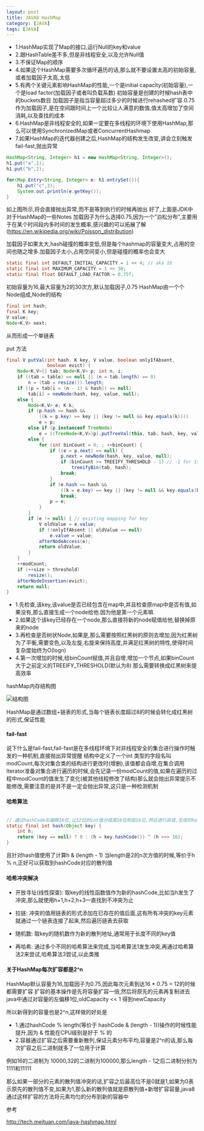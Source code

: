 ```yaml
---
layout: post
title: JAVA8 HashMap
category: [JAVA]
tags: [JAVA]
---
```


* 1.HashMap实现了Map的接口,运行Null的key和value
* 2.跟HashTable差不多,但是非线程安全,以及允许Null值
* 3.不保证Map的顺序
* 4.如果这个HashMap需要多次循环遍历的话,那么就不要设置太高的初始容量,或者加载因子太高,太低
* 5.有两个关键元素影响HashMap的性能,一个是initial capacity(初始容量),一个是load factor(加载因子或者叫负载系数)
初始容量是创建的时候hash表中的buckets数目
加载因子是指当容量超过多少的时候进行rehashed扩容
0.75作为加载因子,是在空间跟时间上一个比较让人满意的数值,值太高增加了空间消耗,以及查找的成本
* 6.HashMap是非线程安全的,如果一定要在多线程的环境下使用HashMap,那么可以使用SynchronizedMap或者ConcurrentHashmap
* 7.如果HashMap的迭代器创建之后,HashMap的结构发生改变,讲会立刻触发fail-fast,抛出异常

```JAVA
HashMap<String, Integer> h1 = new HashMap<String, Integer>();
h1.put("a",1);
h1.put("b",2);

for(Map.Entry<String, Integer> e: h1.entrySet()){
    h1.put("c",3);
    System.out.println(e.getKey());
}
```

如上图所示,将会直接抛出异常,而不是等到执行的时候再抛出
好了,上面是JDK中对于HashMap的一些Notes
加载因子为什么选择0.75,因为一个”泊松分布”,主要用于在某个时间段内多时间的发生概率,感兴趣的可以拓展了解(https://en.wikipedia.org/wiki/Poisson_distribution)

加载因子如果太大,hash碰撞的概率变低,但是每个hashmap的容量变大,占用的空间也随之增多.加载因子太小,占用空间变小,但是碰撞的概率也会变大

```JAVA
static final int DEFAULT_INITIAL_CAPACITY = 1 << 4; // aka 16
static final int MAXIMUM_CAPACITY = 1 << 30;
static final float DEFAULT_LOAD_FACTOR = 0.75f;
```

初始容量为16,最大容量为2的30次方,默认加载因子,0.75
HashMap由一个个Node组成,Node的结构

```JAVA
final int hash;
final K key;
V value;
Node<K,V> next;
```

从而形成一个单链表

put 方法

```JAVA
final V putVal(int hash, K key, V value, boolean onlyIfAbsent,
               boolean evict) {
    Node<K,V>[] tab; Node<K,V> p; int n, i;
    if ((tab = table) == null || (n = tab.length) == 0)
        n = (tab = resize()).length;
    if ((p = tab[i = (n - 1) & hash]) == null)
        tab[i] = newNode(hash, key, value, null);
    else {
        Node<K,V> e; K k;
        if (p.hash == hash &&
            ((k = p.key) == key || (key != null && key.equals(k))))
            e = p;
        else if (p instanceof TreeNode)
            e = ((TreeNode<K,V>)p).putTreeVal(this, tab, hash, key, value);
        else {
            for (int binCount = 0; ; ++binCount) {
                if ((e = p.next) == null) {
                    p.next = newNode(hash, key, value, null);
                    if (binCount >= TREEIFY_THRESHOLD - 1) // -1 for 1st
                        treeifyBin(tab, hash);
                    break;
                }
                if (e.hash == hash &&
                    ((k = e.key) == key || (key != null && key.equals(k))))
                    break;
                p = e;
            }
        }
        if (e != null) { // existing mapping for key
            V oldValue = e.value;
            if (!onlyIfAbsent || oldValue == null)
                e.value = value;
            afterNodeAccess(e);
            return oldValue;
        }
    }
    ++modCount;
    if (++size > threshold)
        resize();
    afterNodeInsertion(evict);
    return null;
}

```

* 1.先检查,该key,该value是否已经包含在map中,并且检查原map中是否有值,如果没有,那么直接生成一个node给他.因为他是第一个元素嘛.
* 2.如果这个该key已经存在一个node,那么直接将新的node赋值给他,替换掉原来的node
* 3.再检查是否树状Node,如果是,那么需要按照红黑树的原则去增加,因为红黑树为了平衡,需要变色,以及左旋,右旋来保持高度,并满足红黑树的特性,使得时间复杂度始终为O(logn)
* 4.第一次增加的时候,给binCount赋值,并且自增,增加一个节点,如果binCount大于之前定义的TREEIFY_THRESHOLD(默认为8) 那么需要转换成红黑树来提高效率

hashMap内存结构图

![结构图](http://pic.woowen.com/hashMap%E5%86%85%E5%AD%98%E7%BB%93%E6%9E%84%E5%9B%BE.png)

HashMap是通过数组+链表的形式,当每个链表长度超过8的时候会转化成红黑树的形式,保证性能

#### fail-fast

说下什么是fail-fast,fail-fast是在多线程环境下对非线程安全的集合进行操作时触发的一种机制,直接抛出异常提醒
结构中定义了一个int 类型的字段名叫modCount,每次对集合类的结构进行更改时(增删),该值都会自增,在集合调用Iterator准备对集合进行遍历的时候,会先记录一份modCount的值,如果在遍历的过程中modCount的值发生了变化(被其他线程修改了结构)那么就会抛出异常提示不能修改,需要注意的是并不是一定会抛出异常,这只是一种检测机制


#### 哈希算法

```JAVA

// 通过hashCode右偏移16位,让32位的int值分成高16位和低16位,然后进行异或,生成的hash值能够均匀分布
static final int hash(Object key) {
    int h;
    return (key == null) ? 0 : (h = key.hashCode()) ^ (h >>> 16);
}

```

且针对hash值使用了计算h & (length - 1) 当length是2的n次方值的时候,等价于h % n,正好可以获取到hashCode对应的散列值


#### 哈希冲突解决

* 开放寻址(线性探查): 取key的线性函数值作为新的hashCode,比如当h发生了冲突,那么就使用h+1,h+2,h+3一直找到不冲突为止

* 拉链: 冲突的值用链表的形式添加在已存在的值后面,这有所有冲突的key元素就通过一个链表连接了起来,然后遍历链表去获取

* 随机数: 取key的随机数作为新的散列地址,通常用于长度不同的key值

* 再哈希: 通过多个不同的哈希算法来完成,当哈希算法1发生冲突,再通过哈希算法2来尝试,哈希算法3尝试,以此类推

#### 关于HashMap每次扩容都是2^n

HashMap默认容量为16,加载因子为0.75,因此每次元素到达16 * 0.75 = 12的时候都需要扩容
扩容的基本操作是先将容量扩容一倍,然后将原先的元素再复制进去
java中通过对容量的左偏移1位,oldCapacity << 1 得到newCapacity

所以新得到的容量也是2^n,这样做的好处是

* 1.通过hashCode % length(等价于 hashCode & (length - 1))操作的时候性能提升,因为 & 性能在CPU级别是好于 % 的
* 2.容器通过扩容之后需要重新散列,保证元素分布平均,容量是2^n的话,那么每次扩容之后二进制就多了一位用于计算

例如16的二进制为 10000,32的二进制为100000,那么length - 1之后二进制分别为1111和11111

那么如果一部分的元素的散列值冲突的话,扩容之后最高位不是0就是1,如果为0表示原先的散列值不变,如果为1,那么新的散列值就是原散列值+新增扩容容量,java8通过这样扩容的方法将元素均匀的分布到新的容器中


参考

<http://tech.meituan.com/java-hashmap.html><br>
